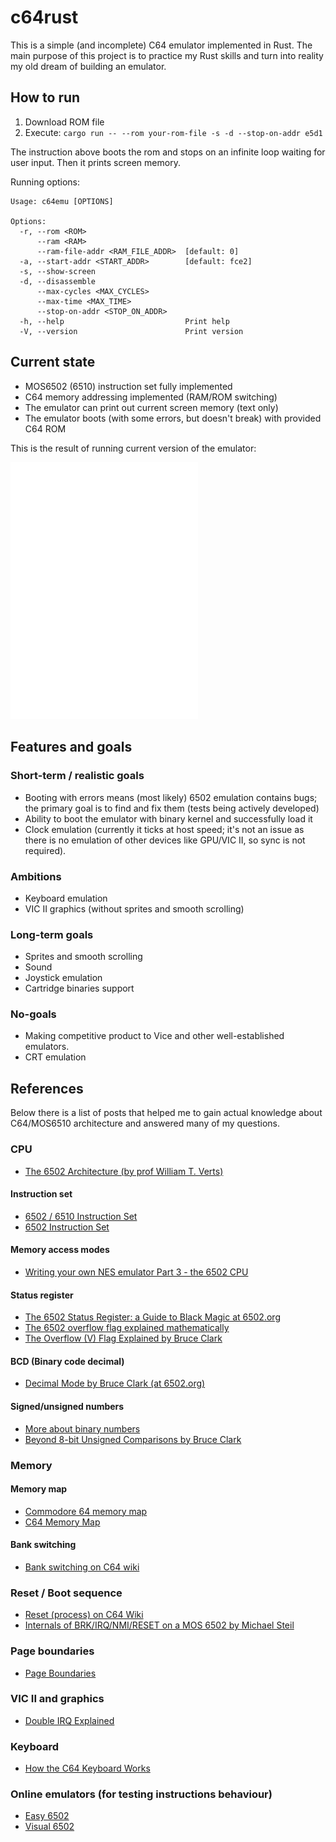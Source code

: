 # c64rust

This is a simple (and incomplete) C64 emulator implemented in Rust. The main purpose of this project is to
practice my Rust skills and turn into reality my old dream of building an emulator.

## How to run

1. Download ROM file
2. Execute:
   `cargo run -- --rom your-rom-file -s -d --stop-on-addr e5d1`

The instruction above boots the rom and stops on an infinite loop waiting for
user input. Then it prints screen memory.

Running options:

```
Usage: c64emu [OPTIONS]

Options:
  -r, --rom <ROM>
      --ram <RAM>
      --ram-file-addr <RAM_FILE_ADDR>  [default: 0]
  -a, --start-addr <START_ADDR>        [default: fce2]
  -s, --show-screen
  -d, --disassemble
      --max-cycles <MAX_CYCLES>
      --max-time <MAX_TIME>
      --stop-on-addr <STOP_ON_ADDR>
  -h, --help                           Print help
  -V, --version                        Print version
```

## Current state
- MOS6502 (6510) instruction set fully implemented
- C64 memory addressing implemented (RAM/ROM switching)
- The emulator can print out current screen memory (text only)
- The emulator boots (with some errors, but doesn't break) with provided C64 ROM

This is the result of running current version of the emulator:

<img src="screenshots/first-version-with-bugs.png?raw=true" width="300"/>

## Features and goals

### Short-term / realistic goals

- Booting with errors means (most likely) 6502 emulation contains bugs; the primary goal is to find
  and fix them (tests being actively developed)
- Ability to boot the emulator with binary kernel and successfully load it
- Clock emulation (currently it ticks at host speed; it's not an issue as there is no emulation of
  other devices like GPU/VIC II, so sync is not required).

### Ambitions

- Keyboard emulation
- VIC II graphics (without sprites and smooth scrolling)

### Long-term goals

- Sprites and smooth scrolling
- Sound
- Joystick emulation
- Cartridge binaries support

### No-goals

- Making competitive product to Vice and other well-established emulators.
- CRT emulation

## References

Below there is a list of posts that helped me to gain actual knowledge about C64/MOS6510 architecture
and answered many of my questions.

### CPU
- [The 6502 Architecture (by prof William T. Verts)](https://people.cs.umass.edu/~verts/cmpsci201/spr_2004/Lecture_02_2004-01-30_The_6502_processor.pdf)

#### Instruction set
- [6502 / 6510 Instruction Set](https://c64os.com/post/6502instructions)
- [6502 Instruction Set](https://www.masswerk.at/6502/6502_instruction_set.html#LSR)

#### Memory access modes

- [Writing your own NES emulator Part 3 - the 6502 CPU](https://yizhang82.dev/nes-emu-cpu)

#### Status register

- [The 6502 Status Register: a Guide to Black Magic at 6502.org](http://forum.6502.org/viewtopic.php?f=2&t=6099)
- [The 6502 overflow flag explained mathematically](https://www.righto.com/2012/12/the-6502-overflow-flag-explained.html)
- [The Overflow (V) Flag Explained by Bruce Clark](http://www.6502.org/tutorials/vflag.html)

#### BCD (Binary code decimal)

- [Decimal Mode by Bruce Clark (at 6502.org)](http://6502.org/tutorials/decimal_mode.html)

#### Signed/unsigned numbers

- [More about binary numbers](http://www.emulator101.com/more-about-binary-numbers.html)
- [Beyond 8-bit Unsigned Comparisons by Bruce Clark](http://www.6502.org/tutorials/compare_beyond.html)

### Memory

#### Memory map

- [Commodore 64 memory map](https://sta.c64.org/cbm64mem.html)
- [C64 Memory Map](https://www.pagetable.com/c64ref/c64mem/)

#### Bank switching

- [Bank switching on C64 wiki](https://www.c64-wiki.com/wiki/Bank_Switching)

### Reset / Boot sequence

- [Reset (process) on C64 Wiki](https://www.c64-wiki.com/wiki/Reset_%28Process%29)
- [Internals of BRK/IRQ/NMI/RESET on a MOS 6502 by Michael Steil](https://www.pagetable.com/?p=410)

### Page boundaries

- [Page Boundaries](http://forum.6502.org/viewtopic.php?t=469)

### VIC II and graphics
- [Double IRQ Explained](https://codebase64.org/doku.php?id=base:double_irq_explained)

### Keyboard
- [How the C64 Keyboard Works](https://www.c64os.com/post/howthekeyboardworks)

### Online emulators (for testing instructions behaviour)
- [Easy 6502](https://skilldrick.github.io/easy6502/)
- [Visual 6502](http://visual6502.org/JSSim/expert.html)
